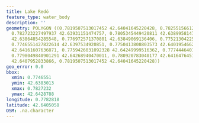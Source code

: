 ```yaml
---
title: Lake Redó
feature_type: water_body
description: ''
geometry: POLYGON ((0.7819507513017452 42.64041645220428, 0.7825515661210045 42.64000604915367,
  0.782723227497937 42.63931151474757, 0.7805345449420811 42.63899581472731, 0.7786462697958774
  42.63864854285548, 0.776972571370801 42.63849069136406, 0.7752130422572808 42.63830126904553,
  0.7746551427822614 42.6397534920851, 0.7750413808803573 42.64019546628252, 0.7753847036342134
  42.64161607636871, 0.7759426031092328 42.64249999516362, 0.7774446401573407 42.64287881365996,
  0.7798049840901291 42.64268940470011, 0.780920783040177 42.64164764511355, 0.7816074285478891
  42.6407952833866, 0.7819507513017452 42.64041645220428))
geo_error: 0.0
bbox:
  xmin: 0.7746551
  ymin: 42.6383013
  xmax: 0.7827232
  ymax: 42.6428788
longitude: 0.7782818
latitude: 42.6405058
OSM: .na.character
---
```


